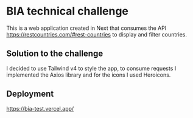 # BIA technical challenge

This is a web application created in Next that consumes the API https://restcountries.com/#rest-countries to display and filter countries.

## Solution to the challenge

I decided to use Tailwind v4 to style the app, to consume requests I implemented the Axios library and for the icons I used Heroicons.

## Deployment

https://bia-test.vercel.app/